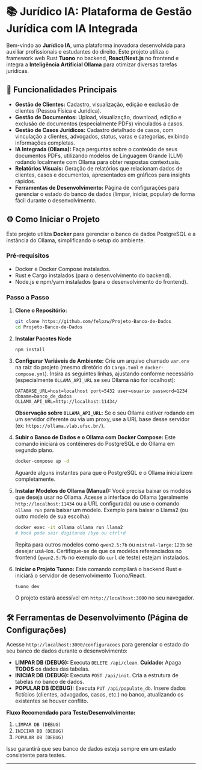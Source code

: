 # 📚 Jurídico IA: Plataforma de Gestão Jurídica com IA Integrada

Bem-vindo ao **Jurídico IA**, uma plataforma inovadora desenvolvida para auxiliar profissionais e estudantes do direito. Este projeto utiliza o framework web Rust **Tuono** no backend, **React/Next.js** no frontend e integra a **Inteligência Artificial Ollama** para otimizar diversas tarefas jurídicas.

## 🚀 Funcionalidades Principais

* **Gestão de Clientes:** Cadastro, visualização, edição e exclusão de clientes (Pessoa Física e Jurídica).
* **Gestão de Documentos:** Upload, visualização, download, edição e exclusão de documentos (especialmente PDFs) vinculados a casos.
* **Gestão de Casos Jurídicos:** Cadastro detalhado de casos, com vinculação a clientes, advogados, status, varas e categorias, exibindo informações completas.
* **IA Integrada (Ollama):** Faça perguntas sobre o conteúdo de seus documentos PDFs, utilizando modelos de Linguagem Grande (LLM) rodando localmente com Ollama para obter respostas contextuais.
* **Relatórios Visuais:** Geração de relatórios que relacionam dados de clientes, casos e documentos, apresentados em gráficos para insights rápidos.
* **Ferramentas de Desenvolvimento:** Página de configurações para gerenciar o estado do banco de dados (limpar, iniciar, popular) de forma fácil durante o desenvolvimento.

## ⚙️ Como Iniciar o Projeto

Este projeto utiliza **Docker** para gerenciar o banco de dados PostgreSQL e a instância do Ollama, simplificando o setup do ambiente.

### **Pré-requisitos**

* Docker e Docker Compose instalados.
* Rust e Cargo instalados (para o desenvolvimento do backend).
* Node.js e npm/yarn instalados (para o desenvolvimento do frontend).

### **Passo a Passo**

1.  **Clone o Repositório:**
    ```bash
    git clone https://github.com/felpzw/Projeto-Banco-de-Dados
    cd Projeto-Banco-de-Dados
    ```
    
2.  **Instalar Pacotes Node**
    ```
    npm install
    ```
    
2.  **Configurar Variáveis de Ambiente:**
    Crie um arquivo chamado `var.env` na raiz do projeto (mesmo diretório do `Cargo.toml` e `docker-compose.yml`).
    Insira as seguintes linhas, ajustando conforme necessário (especialmente `OLLAMA_API_URL` se seu Ollama não for localhost):

    ```
    DATABASE_URL=host=localhost port=5432 user=usuario password=1234 dbname=banco_de_dados
    OLLAMA_API_URL=http://localhost:11434/
    ```
    **Observação sobre `OLLAMA_API_URL`:** Se o seu Ollama estiver rodando em um servidor diferente ou via um proxy, use a URL base desse servidor (ex: `https://ollama.vlab.ufsc.br/`).

3.  **Subir o Banco de Dados e o Ollama com Docker Compose:**
    Este comando iniciará os contêineres do PostgreSQL e do Ollama em segundo plano.
    ```bash
    docker-compose up -d
    ```
    Aguarde alguns instantes para que o PostgreSQL e o Ollama inicializem completamente.

4.  **Instalar Modelos do Ollama (Manual):**
    Você precisa baixar os modelos que deseja usar no Ollama. Acesse a interface do Ollama (geralmente `http://localhost:11434` ou a URL configurada) ou use o comando `ollama run` para baixar um modelo.
    Exemplo para baixar o Llama2 (ou outro modelo de sua escolha):
    ```bash
    docker exec -it ollama ollama run llama2
    # Você pode sair digitando /bye ou ctrl+d
    ```
    Repita para outros modelos como `qwen2.5:7b` ou `mistral-large:123b` se desejar usá-los. Certifique-se de que os modelos referenciados no frontend (`qwen2.5:7b` no exemplo do `curl` de teste) estejam instalados.

5.  **Iniciar o Projeto Tuono:**
    Este comando compilará o backend Rust e iniciará o servidor de desenvolvimento Tuono/React.
    ```bash
    tuono dev
    ```
    O projeto estará acessível em `http://localhost:3000` no seu navegador.

## 🛠️ Ferramentas de Desenvolvimento (Página de Configurações)

Acesse `http://localhost:3000/configuracoes` para gerenciar o estado do seu banco de dados durante o desenvolvimento:

* **LIMPAR DB (DEBUG):** Executa `DELETE /api/clean`. **Cuidado:** Apaga **TODOS** os dados das tabelas.
* **INICIAR DB (DEBUG):** Executa `POST /api/init`. Cria a estrutura de tabelas no banco de dados.
* **POPULAR DB (DEBUG):** Executa `PUT /api/populate_db`. Insere dados fictícios (clientes, advogados, casos, etc.) no banco, atualizando os existentes se houver conflito.

**Fluxo Recomendado para Teste/Desenvolvimento:**
1.  `LIMPAR DB (DEBUG)`
2.  `INICIAR DB (DEBUG)`
3.  `POPULAR DB (DEBUG)`

Isso garantirá que seu banco de dados esteja sempre em um estado consistente para testes.

---

